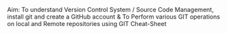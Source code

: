 Aim: To understand Version Control System / Source Code Management, install git and create a GitHub account & To Perform various GIT operations on local and Remote repositories using GIT Cheat-Sheet
